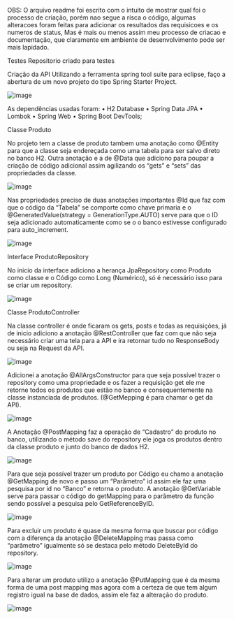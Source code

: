OBS: O arquivo readme foi escrito com o intuito de mostrar qual foi o processo de criação, porém nao segue a risca o código, algumas alteracoes foram feitas para adicionar os resultados das requisicoes e os numeros de status, Mas é mais ou menos assim meu processo de criacao e documentação, que claramente em ambiente de desenvolvimento pode ser mais lapidado.

Testes
Repositorio criado para testes

Criação da API Utilizando a ferramenta spring tool suíte para eclipse, faço a abertura de um novo projeto do tipo Spring Starter Project.

![image](https://user-images.githubusercontent.com/111534146/215029846-d02b7e3e-9951-4bba-9e08-b9c1441616fd.png)

As dependências usadas foram: • H2 Database • Spring Data JPA • Lombok • Spring Web • Spring Boot DevTools;

Classe Produto

No projeto tem a classe de produto tambem uma anotação como @Entity para que a classe seja endereçada como uma tabela para ser salvo direto no banco H2. Outra anotação e a de @Data que adiciono para poupar a criação de código adicional assim agilizando os “gets” e “sets” das propriedades da classe.

![image](https://user-images.githubusercontent.com/111534146/215029888-d15c7635-0494-4754-a475-719ab25cff61.png)

Nas propriedades preciso de duas anotações importantes @Id que faz com que o código da “Tabela” se comporte como chave primaria e o @GeneratedValue(strategy = GenerationType.AUTO) serve para que o ID seja adicionado automaticamente como se o o banco estivesse configurado para auto_increment.

![image](https://user-images.githubusercontent.com/111534146/215029907-82f242c8-4c3c-4813-8c16-9ed37c8a7fb8.png)

Interface ProdutoRepository

No inicio da interface adiciono a herança JpaRepository como Produto como classe e o Código como Long (Numérico), só é necessário isso para se criar um repository.

![image](https://user-images.githubusercontent.com/111534146/215029943-cbb0e020-9ae6-480e-8b50-4445e65fc889.png)

Classe ProdutoController

Na classe controller é onde ficaram os gets, posts e todas as requisições, já de inicio adiciono a anotação @RestController que faz com que não seja necessário criar uma tela para a API e ira retornar tudo no ResponseBody ou seja na Request da API.

![image](https://user-images.githubusercontent.com/111534146/215029957-023763c7-0300-4f4a-9b2f-915c3a448485.png)

Adicionei a anotação @AllArgsConstructor para que seja possível trazer o repository como uma propriedade e os fazer a requisição get ele me retorne todos os produtos que estão no banco e consequentemente na classe instanciada de produtos. (@GetMepping é para chamar o get da API).

![image](https://user-images.githubusercontent.com/111534146/215029976-634f5c4e-204f-4c56-af4c-97933469e2a7.png)

A Anotação @PostMapping faz a operação de “Cadastro” do produto no banco, utilizando o método save do repository ele joga os produtos dentro da classe produto e junto do banco de dados H2.

![image](https://user-images.githubusercontent.com/111534146/215029989-d0b768b3-9e11-4c10-ba03-602335eafd2d.png)

Para que seja possível trazer um produto por Código eu chamo a anotação @GetMapping de novo e passo um “Parâmetro” id assim ele faz uma pesquisa por id no “Banco” e retorna o produto. A anotação @GetVariable serve para passar o código do getMapping para o parâmetro da função sendo possível a pesquisa pelo GetReferenceByID.

![image](https://user-images.githubusercontent.com/111534146/215030010-77b8bb0c-d49b-486d-b9b6-ecdf00a63679.png)

Para excluir um produto é quase da mesma forma que buscar por código com a diferença da anotação @DeleteMapping mas passa como “parâmetro” igualmente só se destaca pelo método DeleteById do repository.

![image](https://user-images.githubusercontent.com/111534146/215030019-4a442143-3eed-4c1c-8104-121e0b1bcc9d.png)

Para alterar um produto utilizo a anotação @PutMapping que é da mesma forma de uma post mapping mas agora com a certeza de que tem algum registro igual na base de dados, assim ele faz a alteração do produto.

![image](https://user-images.githubusercontent.com/111534146/215030046-d8a08023-d468-4468-a2e9-a10479f26c3c.png)
